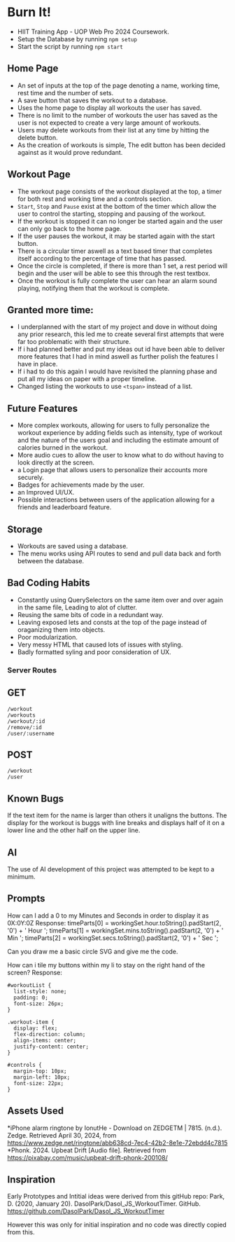 # Burn It!

- HIIT Training App - UOP Web Pro 2024 Coursework.
- Setup the Database by running `npm setup`
- Start the script by running `npm start`

## Home Page

* An set of inputs at the top of the page denoting a name, working time, rest time and the number of sets.
* A save button that saves the workout to a database.
* Uses the home page to display all workouts the user has saved.
* There is no limit to the number of workouts the user has saved as the user is not expected to create a very large amount of workouts.
* Users may delete workouts from their list at any time by hitting the delete button.
* As the creation of workouts is simple, The edit button has been decided against as it would prove redundant.

## Workout Page

* The workout page consists of the workout displayed at the top, a timer for both rest and working time and a controls section.
* `Start`, `Stop` and `Pause` exist at the bottom of the timer which allow the user to control the starting, stopping and pausing of the workout. 
* If the workout is stopped it can no longer be started again and the user can only go back to the home page.
* If the user pauses the workout, it may be started again with the start button.
* There is a circular timer aswell as a text based timer that completes itself according to the percentage of time that has passed.
* Once the circle is completed, if there is more than 1 set, a rest period will begin and the user will be able to see this through the rest textbox.
* Once the workout is fully complete the user can hear an alarm sound playing, notifying them that the workout is complete.

## Granted more time:

* I underplanned with the start of my project and dove in without doing any prior research, this led me to create several first attempts that were far too problematic with their structure. 
* If i had planned better and put my ideas out id have been able to deliver more features that I had in mind aswell as further polish the features I have in place.
* If i had to do this again I would have revisited the planning phase and put all my ideas on paper with a proper timeline.
* Changed listing the workouts to use `<tspan>` instead of a list.

## Future Features

* More complex workouts, allowing for users to fully personalize the workout experience by adding fields such as intensity, type of workout and the nature of the users goal and including the estimate amount of calories burned in the workout.
* More audio cues to allow the user to know what to do without having to look directly at the screen.
* a Login page that allows users to personalize their accounts more securely.
* Badges for achievements made by the user.
* an Improved UI/UX.
* Possible interactions between users of the application allowing for a friends and leaderboard feature.

## Storage

* Workouts are saved using a database.
* The menu works using API routes to send and pull data back and forth between the database.

## Bad Coding Habits

* Constantly using QuerySelectors on the same item over and over again in the same file, Leading to alot of clutter.
* Reusing the same bits of code in a redundant way.
* Leaving exposed lets and consts at the top of the page instead of oraganizing them into objects.
* Poor modularization.
* Very messy HTML that caused lots of issues with styling.
* Badly formatted syling and poor consideration of UX.


### Server Routes
## GET

```
/workout
/workouts
/workout/:id
/remove/:id
/user/:username
```

## POST

```
/workout
/user
```

## Known Bugs
If the text item for the name is larger than others it unaligns the buttons. 
The display for the workout is buggs with line breaks and displays half of it on a lower line and the other half on the upper line.

## AI
The use of AI development of this project was attempted to be kept to a minimum.
## Prompts
  How can I add a 0 to my Minutes and Seconds in order to display it as 0X:0Y:0Z
  Response:
  timeParts[0] = workingSet.hour.toString().padStart(2, '0') + ' Hour ';
  timeParts[1] = workingSet.mins.toString().padStart(2, '0') + ' Min ';
  timeParts[2] = workingSet.secs.toString().padStart(2, '0') + ' Sec ';

  Can you draw me a basic circle SVG and give me the code.

  How can i tile my buttons within my li to stay on the right hand of the screen?
  Response:
  ```
  #workoutList {
    list-style: none;
    padding: 0;
    font-size: 26px;
  }
  
  .workout-item {
    display: flex;
    flex-direction: column;
    align-items: center;
    justify-content: center;
  }

  #controls {
    margin-top: 10px;
    margin-left: 10px;
    font-size: 22px;
  }
```

## Assets Used

*iPhone alarm ringtone by IonutHe - Download on ZEDGETM | 7815. (n.d.). Zedge. Retrieved April 30, 2024, from https://www.zedge.net/ringtone/abb638cd-7ec4-42b2-8e1e-72ebdd4c7815
*Phonk. 2024. Upbeat Drift [Audio file]. Retrieved from https://pixabay.com/music/upbeat-drift-phonk-200108/

## Inspiration
Early Prototypes and Intitial ideas were derived from this gitHub repo:
Park, D. (2020, January 20). DasolPark/Dasol_JS_WorkoutTimer. GitHub. https://github.com/DasolPark/Dasol_JS_WorkoutTimer

‌However this was only for initial inspiration and no code was directly copied from this.